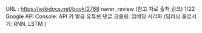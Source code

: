 URL : https://wikidocs.net/book/2788 
naver_review (참고 자료 출처 링크) 
1/22  Google API Console: API 키 발급
유튜브 댓글 크롤링: 임베딩 시각화 (딥러닝 홀로서기: RNN, LSTM )
